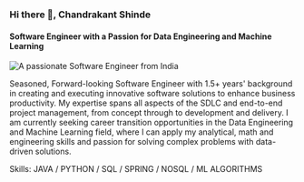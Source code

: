 ### Hi there 👋, Chandrakant Shinde
#### Software Engineer with a Passion for Data Engineering and Machine Learning
![A passionate Software Engineer from India](https://user-images.githubusercontent.com/94171996/234509434-b940da95-bda0-41e8-9b14-4f4a46be82f4.png)

Seasoned, Forward-looking Software Engineer with 1.5+ years' background in creating and executing innovative software solutions to enhance business productivity. My expertise spans all aspects of the SDLC and end-to-end project management, from concept through to development and delivery. I am currently seeking career transition opportunities in the Data Engineering and Machine Learning field, where I can apply my analytical, math and engineering skills and passion for solving complex problems with data-driven solutions.

Skills: JAVA / PYTHON / SQL / SPRING / NOSQL / ML ALGORITHMS
